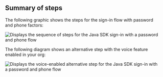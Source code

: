 ## Summary of steps

The following graphic shows the steps for the sign-in flow with password and phone factors:

<div class="common-image-format">

![Displays the sequence of steps for the Java SDK sign-in with a password and phone flow](/img/oie-embedded-sdk/oie-embedded-sdk-use-case-sign-in-pwd-phone-seq-1-java.png)

</div>

The following diagram shows an alternative step with the voice feature enabled in your org:

<div class="common-image-format">

![Displays the voice-enabled alternative step for the Java SDK sign-in with a password and phone flow](/img/oie-embedded-sdk/oie-embedded-sdk-use-case-sign-in-pwd-phone-seq-2-java.png)

</div>
